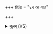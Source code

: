 +++
title = "६२ आ यात"

+++
<details><summary>मूलम् (VS)</summary>

आ या॑त पितरःसो॒म्यासो॑ गम्भी॒रैः प॒थिभिः॑ पितृ॒याणैः॑। आयु॑र॒स्मभ्यं॒ दध॑तः प्र॒जां च॑रा॒यश्च॒ पोषै॑र॒भि नः॑ सचध्वम् ॥
</details>